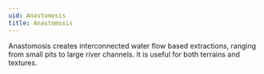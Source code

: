 ```yaml
---
uid: Anastomosis
title: Anastomosis
---
```


Anastomosis creates interconnected water flow based extractions, ranging from small pits to large river channels. It is useful for both terrains and textures.